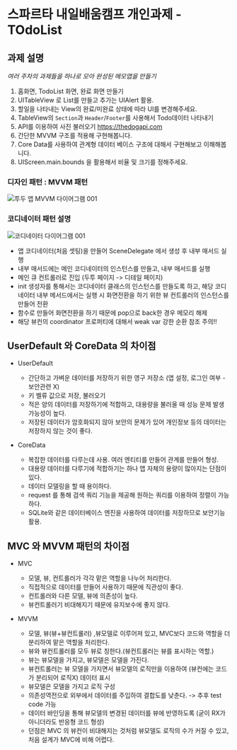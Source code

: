 # 스파르타 내일배움캠프  개인과제 - TOdoList

## 과제 설명
*여러 주차의 과제들을 하나로 모아 완성된 메모앱을 만들기*
1. 홈화면, TodoList 화면, 완료 화면 만들기
2. UITableView 로 List를 만들고 추가는 UIAlert 활용.
3. 할일을 나타내는 View의 완료/미완료 상태에 따라 UI를 변경해주세요.
4. TableView의 `Section`과 `Header`/`Footer`를 사용해서 Todo데이터 나타내기
5. API를 이용하여 사진 불러오기 https://thedogapi.com
6. 간단한 MVVM 구조를 적용해 구현해봅니다.
7. Core Data를 사용하여 관계형 데이터 베이스 구조에 대해서 구현해보고 이해해봅니다.
8. UIScreen.main.bounds 을 활용해서 비율 및  크기를 정해주세요.



### 디자인 패턴 : MVVM 패턴
![‎투두 앱 MVVM 다이어그램 ‎001](https://github.com/kwangjo93/coredataTotoList/assets/125628009/84d9e6b5-70a9-43b9-8093-f6970812d57a)

### 코디네이터 패턴 설명
![‎코디네이터 다이어그램 ‎001](https://github.com/kwangjo93/coredataTotoList/assets/125628009/4eff7113-ef37-4b9c-8289-e5cb20f3ca64)
* 앱 코디네이터(처음 셋팅)을 만들어 SceneDelegate 에서 생성 후 내부 매서드 실행
* 내부 매서드에는 메인 코디네이터의 인스턴스를 만들고, 내부 매서드를 실행
* 메인 큐 컨트롤러로 진입 (두투 페이지 -> 디테일 페이지)
* init 생성자를 통해서는 코디네이터 클래스의 인스턴스를 만들도록 하고, 해당 코디네이터 내부 메서드에서는 실행 시 화면전환을 하기 위한 뷰 컨트롤러의 인스턴스를 만들어 전환
* 함수로 만들어 화면전환을 하기 때문에 pop으로 back한 경우 메모리 해제
* 해당 뷰컨의 coordinator 프로퍼티에 대해서 weak var 강한 순환 참조 주의!!

## UserDefault 와 CoreData 의 차이점
 * UserDefault
    - 간단하고 가벼운 데이터를 저장하기 위한 영구 저장소 (앱 설정, 로그인 여부 - 보안관련 X)
    - 키 벨류 값으로 저장, 불러오기
    - 적은 양의 데이터를 저장하기에 적합하고, 대용량을 불러올 때 성능 문제 발생 가능성이 높다.
    - 저장된 데이터가 암호화되지 않아 보안의 문제가 있어 개인정보 등의 데이터는 저장하지 않는 것이 좋다.
  
 * CoreData
   - 복잡한 데이터를 다루는데 사용. 여러 엔티티를 만들어 관계를 만들어 형성.
   - 대용량 데이터를 다루기에 적합하기는 하나 앱 자체의 용량이 많아지는 단점이 있다.
   - 데이터 모델링을 할 때 용이하다.
   - request 를 통해 검색 쿼리 기능을 제공해 원하는 쿼리를 이용하여 정렬이 가능하다.
   - SQLite와 같은 데이터베이스 엔진을 사용하여 데이터를 저장하므로 보안기능 활용.
  
## MVC 와 MVVM 패턴의 차이점

  * MVC
    - 모델, 뷰, 컨트롤러가 각각 맡은 역할을 나누어 처리한다.
    - 직접적으로 데이터를 만들어 사용하기 때문에 직관성이 좋다.
    - 컨트롤러와 다른 모델, 뷰에 의존성이 높다.
    - 뷰컨트롤러기 비대해지기 때문에 유지보수에 좋지 않다.

  * MVVM
    - 모델, 뷰(뷰+뷰컨트롤러) ,뷰모델로 이루어져 있고, MVC보다 코드와 역할을 더 분리하여 맡은 역할을 처리한다.
    - 뷰와 뷰컨트롤러를 모두 뷰로 칭한다.(뷰컨트롤러는 뷰를 표시하는 역할.)
    - 뷰는 뷰모델을 가지고, 뷰모델은 모델을 가진다.
    - 뷰컨트롤러는 뷰 모델을 가지면서 뷰모델의 로직만을 이용하여 (뷰컨에는 코드가 분리되어 로직X) 데이터 표시
    - 뷰모델은 모델을 가지고 로직 구성
    - 의존성역전으로 외부에서 데이터를 주입하여 결합도를 낮춘다. -> 추후 test code 가능
    - 데이터 바인딩을 통해 뷰모델의 변경된 데이터를 뷰에 반영하도록 (굳이 RX가 아니더라도 반응형 코드 형성)
    - 던점은 MVC 의 뷰컨이 비대해지는 것처럼 뷰모델도 로직의 수가 커질 수 있고, 처음 설계가 MVC에 비해 어렵다.
    

